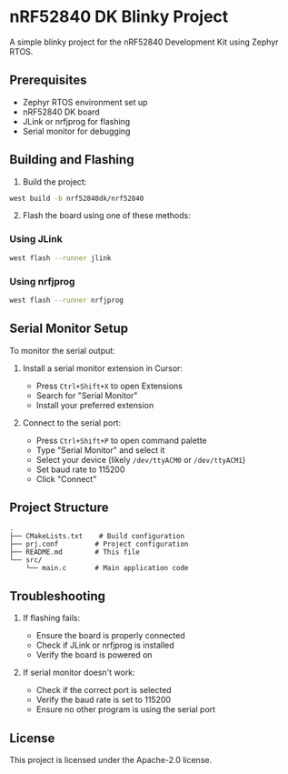 # nRF52840 DK Blinky Project

A simple blinky project for the nRF52840 Development Kit using Zephyr RTOS.

## Prerequisites

- Zephyr RTOS environment set up
- nRF52840 DK board
- JLink or nrfjprog for flashing
- Serial monitor for debugging

## Building and Flashing

1. Build the project:
```bash
west build -b nrf52840dk/nrf52840
```

2. Flash the board using one of these methods:

### Using JLink
```bash
west flash --runner jlink
```

### Using nrfjprog
```bash
west flash --runner nrfjprog
```

## Serial Monitor Setup

To monitor the serial output:

1. Install a serial monitor extension in Cursor:
   - Press `Ctrl+Shift+X` to open Extensions
   - Search for "Serial Monitor"
   - Install your preferred extension

2. Connect to the serial port:
   - Press `Ctrl+Shift+P` to open command palette
   - Type "Serial Monitor" and select it
   - Select your device (likely `/dev/ttyACM0` or `/dev/ttyACM1`)
   - Set baud rate to 115200
   - Click "Connect"

## Project Structure

```
.
├── CMakeLists.txt    # Build configuration
├── prj.conf         # Project configuration
├── README.md        # This file
└── src/
    └── main.c       # Main application code
```

## Troubleshooting

1. If flashing fails:
   - Ensure the board is properly connected
   - Check if JLink or nrfjprog is installed
   - Verify the board is powered on

2. If serial monitor doesn't work:
   - Check if the correct port is selected
   - Verify the baud rate is set to 115200
   - Ensure no other program is using the serial port

## License

This project is licensed under the Apache-2.0 license. 